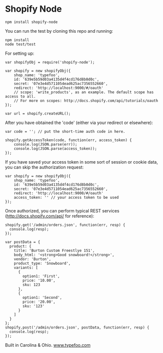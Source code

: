 # Shopify Node

    npm install shopify-node

You can run the test by cloning this repo and running:

    npm install
    node test/test

For setting up:

    var shopifyObj = require('shopify-node');
    
    var shopify = new shopifyObj({
    	shop_name: 'typefoo',
    	id: '639e5b59d03a4135d4f4cd176d8b0d0c',
    	secret: '07e3e4d5711054ead625ac7356552660',
    	redirect: 'http://localhost:9000/#/oauth'
    	// scope: 'write_products', as an example. The default scope has access to all.
    	// For more on scopes: http://docs.shopify.com/api/tutorials/oauth
    });
    
    var url = shopify.createURL();

After you have obtained the 'code' (either via your redirect or elsewhere):

    var code = ''; // put the short-time auth code in here.

    shopify.getAccessToken(code, function(err, access_token) {
  		console.log(JSON.parse(err));
  		console.log(JSON.parse(access_token));
  	});
  	
If you have saved your access token in some sort of session or cookie data, you can skip the authorization request:

    var shopify = new shopifyObj({
    	shop_name: 'typefoo',
    	id: '639e5b59d03a4135d4f4cd176d8b0d0c',
    	secret: '07e3e4d5711054ead625ac7356552660',
    	redirect: 'http://localhost:9000/#/oauth'
    	access_token: '' // your access token to be used
    });
    
Once authorized, you can perform typical REST services (http://docs.shopify.com/api/ for reference):

    shopify.get('/admin/orders.json', function(err, resp) {
      console.log(resp);
    });
    
    var postData = {
      product: {
        title: 'Burton Custom Freestlye 151',
        body_html: '<strong>Good snowboard!</strong>',
        vendor: 'Burton',
        product_type: 'Snowboard',
        variants: [
          {
            option1: 'First',
            price: '10.00',
            sku: 123
          },
          {
            option1: 'Second',
            price: '20.00',
            sku: '123'
          }
        ]
      }
    };
    shopify.post('/admin/orders.json', postData, function(err, resp) {
      console.log(resp);
    });

Built in Carolina & Ohio. www.typefoo.com